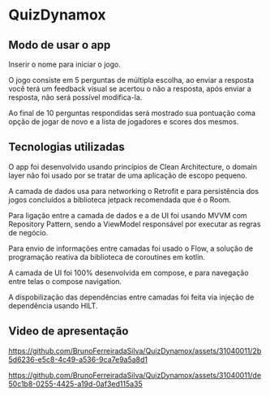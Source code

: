 # QuizDynamox

## Modo de usar o app
Inserir o nome para iniciar o jogo.

O jogo consiste em 5 perguntas de múltipla escolha, ao enviar a resposta você terá um feedback visual se acertou o não a resposta, após enviar a resposta, não será possível modifica-la.

Ao final de 10 perguntas respondidas será mostrado sua pontuação coma opção de jogar de novo e a lista de jogadores e scores dos mesmos.



## Tecnologias utilizadas

 O app foi desenvolvido usando princípios de Clean Architecture, o domain layer não foi usado por se tratar de uma aplicação de escopo pequeno.

A camada de dados usa para networking o Retrofit e para persistência dos jogos concluídos a biblioteca jetpack recomendada que é o Room.

Para ligação entre a camada de dados e a de UI foi usando MVVM com Repository Pattern, sendo a ViewModel responsável por executar as regras de negócio.

Para envio de informações entre camadas foi usado o Flow, a solução de programação reativa da biblioteca de coroutines em  kotlin.

A camada de UI foi 100% desenvolvida em compose, e para navegação entre telas o compose navigation.

A dispobilização das dependências entre camadas foi feita via injeção de dependência usando HILT.


## Video de apresentação 

https://github.com/BrunoFerreiradaSilva/QuizDynamox/assets/31040011/2b5d6236-e5c8-4c49-a536-9ca7e9a5a8d1 

https://github.com/BrunoFerreiradaSilva/QuizDynamox/assets/31040011/de50c1b8-0255-4425-a19d-0af3ed115a35
